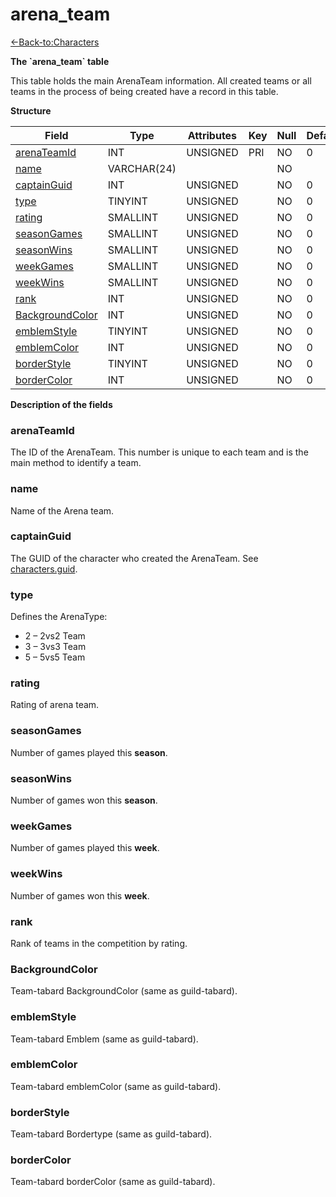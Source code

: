 # arena\_team

[<-Back-to:Characters](database-characters.md)

**The \`arena\_team\` table**

This table holds the main ArenaTeam information. All created teams or all teams in the process of being created have a record in this table.

**Structure**

| Field                 | Type        | Attributes | Key | Null | Default | Extra  | Comment |
| --------------------- | ----------- | ---------- | --- | ---- | ------- | ------ | ------- |
| [arenaTeamId][1]      | INT         | UNSIGNED   | PRI | NO   | 0       | Unique |         |
| [name][2]             | VARCHAR(24) |            |     | NO   |         |        |         |
| [captainGuid][3]      | INT         | UNSIGNED   |     | NO   | 0       |        |         |
| [type][4]             | TINYINT     | UNSIGNED   |     | NO   | 0       |        |         |
| [rating][5]           | SMALLINT    | UNSIGNED   |     | NO   | 0       |        |         |
| [seasonGames][6]      | SMALLINT    | UNSIGNED   |     | NO   | 0       |        |         |
| [seasonWins][7]       | SMALLINT    | UNSIGNED   |     | NO   | 0       |        |         |
| [weekGames][8]        | SMALLINT    | UNSIGNED   |     | NO   | 0       |        |         |
| [weekWins][9]         | SMALLINT    | UNSIGNED   |     | NO   | 0       |        |         |
| [rank][10]            | INT         | UNSIGNED   |     | NO   | 0       |        |         |
| [BackgroundColor][11] | INT         | UNSIGNED   |     | NO   | 0       |        |         |
| [emblemStyle][12]     | TINYINT     | UNSIGNED   |     | NO   | 0       |        |         |
| [emblemColor][13]     | INT         | UNSIGNED   |     | NO   | 0       |        |         |
| [borderStyle][14]     | TINYINT     | UNSIGNED   |     | NO   | 0       |        |         |
| [borderColor][15]     | INT         | UNSIGNED   |     | NO   | 0       |        |         |

[1]: #arenateamid
[2]: #name
[3]: #captainguid
[4]: #type
[5]: #rating
[6]: #seasongames
[7]: #seasonwins
[8]: #weekgames
[9]: #weekwins
[10]: #rank
[11]: #backgroundcolor
[12]: #emblemStyle
[13]: #emblemColor
[14]: #borderStyle
[15]: #borderColor

**Description of the fields**

### arenaTeamId

The ID of the ArenaTeam. This number is unique to each team and is the main method to identify a team.

### name

Name of the Arena team.

### captainGuid

The GUID of the character who created the ArenaTeam. See [characters.guid](http://www.azerothcore.org/wiki/guid).

### type

Defines the ArenaType:

- 2 – 2vs2 Team
- 3 – 3vs3 Team
- 5 – 5vs5 Team

### rating

Rating of arena team.

### seasonGames

Number of games played this **season**.

### seasonWins

Number of games won this **season**.

### weekGames

Number of games played this **week**.

### weekWins

Number of games won this **week**.

### rank

Rank of teams in the competition by rating.

### BackgroundColor

Team-tabard BackgroundColor (same as guild-tabard).

### emblemStyle

Team-tabard Emblem (same as guild-tabard).

### emblemColor

Team-tabard emblemColor (same as guild-tabard).

### borderStyle

Team-tabard Bordertype (same as guild-tabard).

### borderColor

Team-tabard borderColor (same as guild-tabard).
